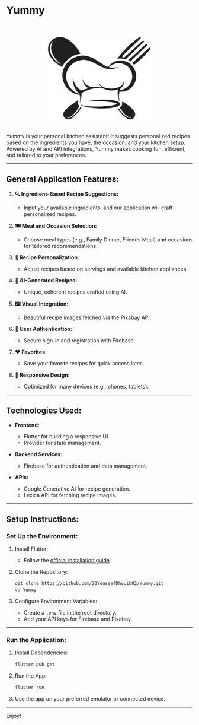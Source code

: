 # Yummy
&nbsp; 
<p align="center">
    <a href="https://github.com/YourGithub/Yummy">
        <img src="./assets/logo.png" alt="Logo">
    </a>
</p>

&nbsp;  
Yummy is your personal kitchen assistant! It suggests personalized recipes based on the ingredients you have, the occasion, and your kitchen setup. Powered by AI and API integrations, Yummy makes cooking fun, efficient, and tailored to your preferences.  

---

## **General Application Features:**  

1. **🔍 Ingredient-Based Recipe Suggestions:**  
    - Input your available ingredients, and our application will craft personalized recipes.  

2. **🍽️ Meal and Occasion Selection:**  
    - Choose meal types (e.g., Family Dinner, Friends Meal) and occasions for tailored recommendations.  

3. **👥 Recipe Personalization:**  
    - Adjust recipes based on servings and available kitchen appliances.  

4. **🤖 AI-Generated Recipes:**  
    - Unique, coherent recipes crafted using AI.  

5. **🖼️ Visual Integration:**  
    - Beautiful recipe images fetched via the Pixabay API.  

6. **🔐 User Authentication:**  
    - Secure sign-in and registration with Firebase.  

7. **❤️ Favorites:**  
    - Save your favorite recipes for quick access later.  

8. **📱 Responsive Design:**  
    - Optimized for many devices (e.g., phones, tablets).  

---

## **Technologies Used:**  

- **Frontend:**  
    - Flutter for building a responsive UI.  
    - Provider for state management.  

- **Backend Services:**  
    - Firebase for authentication and data management.  

- **APIs:**  
    - Google Generative AI for recipe generation.  
    - Lexica API for fetching recipe images.  

---

## **Setup Instructions:**  

### **Set Up the Environment:**  

1. Install Flutter:  
    - Follow the [official installation guide](https://docs.flutter.dev/get-started/install).  

2. Clone the Repository:  
    ```bash
    git clone https://github.com/20YoussefDhouib02/Yummy.git
    cd Yummy
    ```  

3. Configure Environment Variables:  
    - Create a `.env` file in the root directory.  
    - Add your API keys for Firebase and Pixabay.  

---

### **Run the Application:**  

1. Install Dependencies:  
    ```bash
    flutter pub get
    ```  

2. Run the App:  
    ```bash
    flutter run
    ```  

3. Use the app on your preferred emulator or connected device.  

---

Enjoy!

